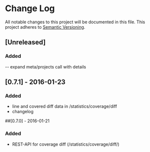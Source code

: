 # Change Log
All notable changes to this project will be documented in this file.
This project adheres to [Semantic Versioning](http://semver.org/).

## [Unreleased]

### Added
-- expand meta/projects call with details

## [0.7.1] - 2016-01-23
### Added
- line and covered diff data in /statistics/coverage/diff
- changelog

##[0.7.0] - 2016-01-21
### Added
- REST-API for coverage diff (/statistics/coverage/diff/<project-name>)
